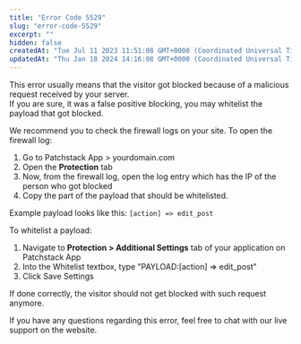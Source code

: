```yaml
---
title: "Error Code 5529"
slug: "error-code-5529"
excerpt: ""
hidden: false
createdAt: "Tue Jul 11 2023 11:51:08 GMT+0000 (Coordinated Universal Time)"
updatedAt: "Thu Jan 18 2024 14:16:08 GMT+0000 (Coordinated Universal Time)"
---
```

This error usually means that the visitor got blocked because of a malicious request received by your server.  
If you are sure, it was a false positive blocking, you may whitelist the payload that got blocked.

We recommend you to check the firewall logs on your site. To open the firewall log:

1. Go to Patchstack App > yourdomain.com
2. Open the **Protection** tab
3. Now, from the firewall log, open the log entry which has the IP of the person who got blocked
4. Copy the part of the payload that should be whitelisted. 

Example payload looks like this: `[action] => edit_post`

To whitelist a payload: 

1. Navigate to **Protection > Additional Settings** tab of your application on Patchstack App
2. Into the Whitelist textbox, type "PAYLOAD:[action] => edit_post"
3. Click Save Settings

If done correctly, the visitor should not get blocked with such request anymore.

If you have any questions regarding this error, feel free to chat with our live support on the website.
